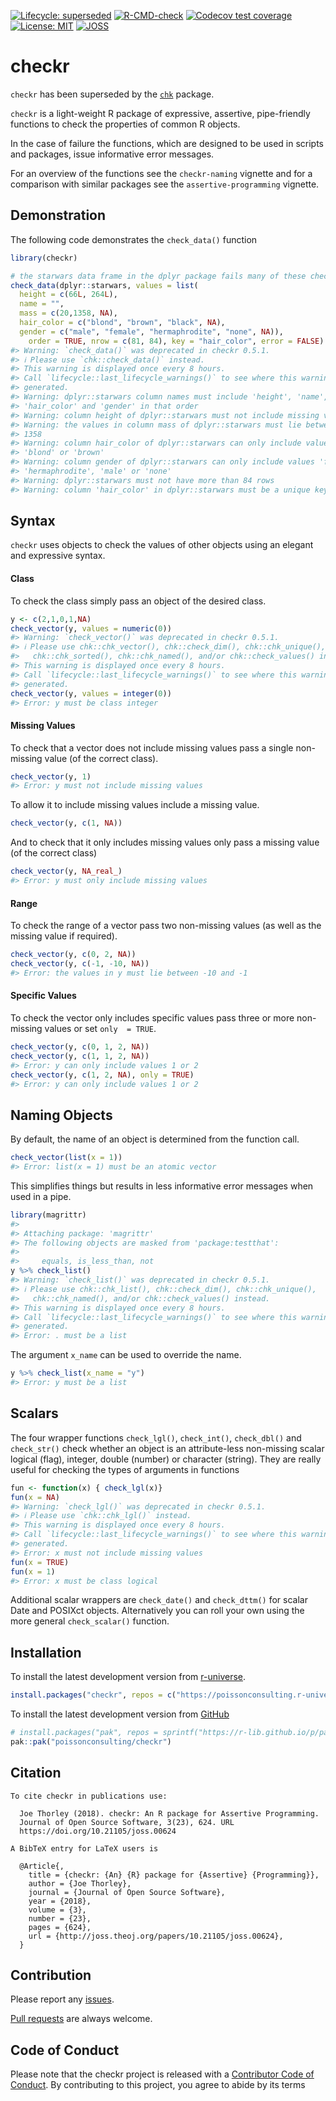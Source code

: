 
<!-- README.md is generated from README.Rmd. Please edit that file -->
<!-- badges: start -->

[![Lifecycle:
superseded](https://img.shields.io/badge/lifecycle-superseded-blue.svg)](https://lifecycle.r-lib.org/articles/stages.html#superseded)
[![R-CMD-check](https://github.com/poissonconsulting/checkr/actions/workflows/R-CMD-check.yaml/badge.svg)](https://github.com/poissonconsulting/checkr/actions/workflows/R-CMD-check.yaml)
[![Codecov test
coverage](https://codecov.io/gh/poissonconsulting/checkr/graph/badge.svg)](https://app.codecov.io/gh/poissonconsulting/checkr)
[![License:
MIT](https://img.shields.io/badge/License-MIT-green.svg)](https://opensource.org/licenses/MIT)
[![JOSS](http://joss.theoj.org/papers/10.21105/joss.00624/status.svg)](https://doi.org/10.21105/joss.00624)
<!-- badges: end -->

# checkr

`checkr` has been superseded by the
[`chk`](https://github.com/poissonconsulting/chk) package.

`checkr` is a light-weight R package of expressive, assertive,
pipe-friendly functions to check the properties of common R objects.

In the case of failure the functions, which are designed to be used in
scripts and packages, issue informative error messages.

For an overview of the functions see the `checkr-naming` vignette and
for a comparison with similar packages see the `assertive-programming`
vignette.

## Demonstration

The following code demonstrates the `check_data()` function

``` r
library(checkr)

# the starwars data frame in the dplyr package fails many of these checks
check_data(dplyr::starwars, values = list(
  height = c(66L, 264L),
  name = "",
  mass = c(20,1358, NA),
  hair_color = c("blond", "brown", "black", NA),
  gender = c("male", "female", "hermaphrodite", "none", NA)), 
    order = TRUE, nrow = c(81, 84), key = "hair_color", error = FALSE)
#> Warning: `check_data()` was deprecated in checkr 0.5.1.
#> ℹ Please use `chk::check_data()` instead.
#> This warning is displayed once every 8 hours.
#> Call `lifecycle::last_lifecycle_warnings()` to see where this warning was
#> generated.
#> Warning: dplyr::starwars column names must include 'height', 'name', 'mass',
#> 'hair_color' and 'gender' in that order
#> Warning: column height of dplyr::starwars must not include missing values
#> Warning: the values in column mass of dplyr::starwars must lie between 20 and
#> 1358
#> Warning: column hair_color of dplyr::starwars can only include values 'black',
#> 'blond' or 'brown'
#> Warning: column gender of dplyr::starwars can only include values 'female',
#> 'hermaphrodite', 'male' or 'none'
#> Warning: dplyr::starwars must not have more than 84 rows
#> Warning: column 'hair_color' in dplyr::starwars must be a unique key
```

## Syntax

`checkr` uses objects to check the values of other objects using an
elegant and expressive syntax.

#### Class

To check the class simply pass an object of the desired class.

``` r
y <- c(2,1,0,1,NA)
check_vector(y, values = numeric(0))
#> Warning: `check_vector()` was deprecated in checkr 0.5.1.
#> ℹ Please use chk::chk_vector(), chk::check_dim(), chk::chk_unique(),
#>   chk::chk_sorted(), chk::chk_named(), and/or chk::check_values() instead.
#> This warning is displayed once every 8 hours.
#> Call `lifecycle::last_lifecycle_warnings()` to see where this warning was
#> generated.
check_vector(y, values = integer(0))
#> Error: y must be class integer
```

#### Missing Values

To check that a vector does not include missing values pass a single
non-missing value (of the correct class).

``` r
check_vector(y, 1)
#> Error: y must not include missing values
```

To allow it to include missing values include a missing value.

``` r
check_vector(y, c(1, NA))
```

And to check that it only includes missing values only pass a missing
value (of the correct class)

``` r
check_vector(y, NA_real_)
#> Error: y must only include missing values
```

#### Range

To check the range of a vector pass two non-missing values (as well as
the missing value if required).

``` r
check_vector(y, c(0, 2, NA))
check_vector(y, c(-1, -10, NA))
#> Error: the values in y must lie between -10 and -1
```

#### Specific Values

To check the vector only includes specific values pass three or more
non-missing values or set `only  = TRUE`.

``` r
check_vector(y, c(0, 1, 2, NA))
check_vector(y, c(1, 1, 2, NA))
#> Error: y can only include values 1 or 2
check_vector(y, c(1, 2, NA), only = TRUE)
#> Error: y can only include values 1 or 2
```

## Naming Objects

By default, the name of an object is determined from the function call.

``` r
check_vector(list(x = 1))
#> Error: list(x = 1) must be an atomic vector
```

This simplifies things but results in less informative error messages
when used in a pipe.

``` r
library(magrittr)
#> 
#> Attaching package: 'magrittr'
#> The following objects are masked from 'package:testthat':
#> 
#>     equals, is_less_than, not
y %>% check_list()
#> Warning: `check_list()` was deprecated in checkr 0.5.1.
#> ℹ Please use chk::chk_list(), chk::check_dim(), chk::chk_unique(),
#>   chk::chk_named(), and/or chk::check_values() instead.
#> This warning is displayed once every 8 hours.
#> Call `lifecycle::last_lifecycle_warnings()` to see where this warning was
#> generated.
#> Error: . must be a list
```

The argument `x_name` can be used to override the name.

``` r
y %>% check_list(x_name = "y")
#> Error: y must be a list
```

## Scalars

The four wrapper functions `check_lgl()`, `check_int()`, `check_dbl()`
and `check_str()` check whether an object is an attribute-less
non-missing scalar logical (flag), integer, double (number) or character
(string). They are really useful for checking the types of arguments in
functions

``` r
fun <- function(x) { check_lgl(x)}
fun(x = NA)
#> Warning: `check_lgl()` was deprecated in checkr 0.5.1.
#> ℹ Please use `chk::chk_lgl()` instead.
#> This warning is displayed once every 8 hours.
#> Call `lifecycle::last_lifecycle_warnings()` to see where this warning was
#> generated.
#> Error: x must not include missing values
fun(x = TRUE)
fun(x = 1)
#> Error: x must be class logical
```

Additional scalar wrappers are `check_date()` and `check_dttm()` for
scalar Date and POSIXct objects. Alternatively you can roll your own
using the more general `check_scalar()` function.

## Installation

To install the latest development version from
[r-universe](https://poissonconsulting.r-universe.dev/checkr).

``` r
install.packages("checkr", repos = c("https://poissonconsulting.r-universe.dev", "https://cloud.r-project.org"))
```

To install the latest development version from
[GitHub](https://github.com/poissonconsulting/checkr)

``` r
# install.packages("pak", repos = sprintf("https://r-lib.github.io/p/pak/stable/%s/%s/%s", .Platform$pkgType, R.Version()$os, R.Version()$arch))
pak::pak("poissonconsulting/checkr")
```

## Citation

    To cite checkr in publications use:

      Joe Thorley (2018). checkr: An R package for Assertive Programming.
      Journal of Open Source Software, 3(23), 624. URL
      https://doi.org/10.21105/joss.00624

    A BibTeX entry for LaTeX users is

      @Article{,
        title = {checkr: {An} {R} package for {Assertive} {Programming}},
        author = {Joe Thorley},
        journal = {Journal of Open Source Software},
        year = {2018},
        volume = {3},
        number = {23},
        pages = {624},
        url = {http://joss.theoj.org/papers/10.21105/joss.00624},
      }

## Contribution

Please report any
[issues](https://github.com/poissonconsulting/checkr/issues).

[Pull requests](https://github.com/poissonconsulting/checkr/pulls) are
always welcome.

## Code of Conduct

Please note that the checkr project is released with a [Contributor Code
of
Conduct](https://contributor-covenant.org/version/2/0/CODE_OF_CONDUCT.html).
By contributing to this project, you agree to abide by its terms
